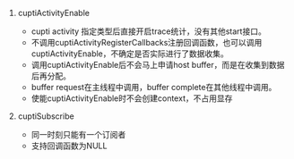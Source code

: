 1. cuptiActivityEnable
   * cupti activity 指定类型后直接开启trace统计，没有其他start接口。
   * 不调用cuptiActivityRegisterCallbacks注册回调函数，也可以调用cuptiActivityEnable，不确定是否实际进行了数据收集。
   * 调用cuptiActivityEnable后不会马上申请host buffer，而是在收集到数据后再分配。
   * buffer request在主线程中调用，buffer complete在其他线程中调用。
   * 使能cuptiActivityEnable时不会创建context，不占用显存

2. cuptiSubscribe
   * 同一时刻只能有一个订阅者
   * 支持回调函数为NULL
